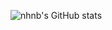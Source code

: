![nhnb's GitHub stats](https://github-readme-stats.vercel.app/api/top-langs/?username=nhnb&layout=compact&include_all_commits=true)
